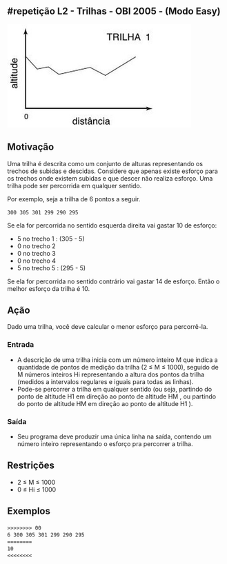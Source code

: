 ## #repetição L2 - Trilhas - OBI 2005 - (Modo Easy)


![](__capa.jpg)

## Motivação

Uma trilha é descrita como um conjunto de alturas representando os trechos de subidas e descidas. Considere que apenas existe esforço para os trechos onde existem subidas e que descer não realiza esforço. Uma trilha pode ser percorrida em qualquer sentido. 

Por exemplo, seja a trilha de 6 pontos a seguir.
```
300 305 301 299 290 295
```
Se ela for percorrida no sentido esquerda direita vai gastar 10 de esforço: 
- 5 no trecho 1 : (305 - 5)
- 0 no trecho 2
- 0 no trecho 3
- 0 no trecho 4
- 5 no trecho 5 : (295 - 5)

Se ela for percorrida no sentido contrário vai gastar 14 de esforço. Então o melhor esforço da trilha é 10.

## Ação

Dado uma trilha, você deve calcular o menor esforço para percorrê-la.
  
### Entrada
- A descrição de uma trilha inicia com um número inteiro M que indica a quantidade de pontos de medição da trilha (2 ≤ M ≤ 1000), seguido de M números inteiros Hi representando a altura dos pontos da trilha (medidos a intervalos regulares e iguais para todas as linhas). 
- Pode-se percorrer a trilha em qualquer sentido (ou seja, partindo do ponto de altitude H1 em direção ao ponto de altitude HM , ou partindo do ponto de altitude HM em direção ao ponto de altitude H1 ).
  
### Saída

- Seu programa deve produzir uma única linha na saı́da, contendo um número inteiro representando o esforço pra percorrer a trilha.


## Restrições

- 2 ≤ M ≤ 1000  
- 0 ≤ Hi ≤ 1000

## Exemplos

```
>>>>>>>> 00
6 300 305 301 299 290 295
========
10
<<<<<<<<
```

